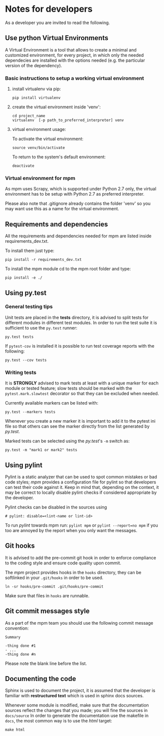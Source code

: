 # Notes for developers

As a developer you are invited to read the following.

## Use python Virtual Environments
A Virtual Environment is a tool that allows to create a minimal and customized environment, for every project,
in which only the needed dependecies are installed with the options needed (e.g. the particular version of
the dependency).

### Basic instructions to setup a working virtual environment
1. install virtualenv via pip:

    ```
    pip install virtualenv  
    ```
2. create the virtual environment inside 'venv':

    ```
    cd project_name
    virtualenv  [-p path_to_preferred_interpreter] venv
    ```

3. virtual environment usage:

    To activate the virtual environment:

    ```
    source venv/bin/activate
    ```

    To return to the system's default environment:

    ```
    deactivate
    ```

### Virtual environment for mpm
As mpm uses Scrapy, which is supported under Python 2.7 only, the virtual
environment has to be setup with Python 2.7 as preferred interpreter.

Please also note that .gitignore already contains the folder 'venv' so you may want
use this as a name for the virtual environment.

## Requirements and dependencies
All the requirements and dependencies needed for mpm
are listed inside requirements_dev.txt.

To install them just type:

```
pip install -r requirements_dev.txt
```

To install the mpm module cd to the mpm root folder and type:

```
pip install -e ./
```

## Using py.test
### General testing tips
Unit tests are placed in the **tests** directory, it is advised to split tests for different modules in different test modules.
In order to run the test suite it is sufficient to use the `py.test` runner:
```
py.test tests
```

If `pytest-cov` is installed it is possible to run test coverage reports with the following:
```
py.test --cov tests
```

### Writing tests
It is **STRONGLY** advised to mark tests at least with a unique marker for each module or tested feature;
slow tests should be marked with the `pytest.mark.slowtest` decorator so that they can be excluded when needed.

Currently available markers can be listed with:
```
py.test --markers tests
```
Whenever you create a new marker it is important to add it to the pytest ini file so that others can see the
marker directly from the list generated by *py.test*.


Marked tests can be selected using the *py.test*'s `-m` switch as:
```
py.test -m "mark1 or mark2" tests
```

## Using pylint
Pylint is a static analyzer that can be used to spot common mistakes or bad code styles;
*mpm* provides a configuration file for pylint so that developers can test their code against it.
Keep in mind that, depending on the context, it may be correct to locally disable pylint checks if
considered appropriate by the developer.

Pylint checks can be disabled in the sources using
```
# pylint: disable=<lint-name or lint-id>
```

To run *pylint* towards mpm run:
`pylint mpm`
or
`pylint --report=no mpm`
if you too are annoyed by the report when you only want the messages.

## Git hooks
It is advised to add the pre-commit git hook in order to enforce compliance to the coding style and ensure
code quality upon commit.

The *mpm* project provides hooks in the `hooks` directory, they can be softlinked in your `.git/hooks` in order to be used.
```
ln -sr hooks/pre-commit .git/hooks/pre-commit
```
Make sure that files in `hooks` are runnable.

## Git commit messages style
As a part of the mpm team you should use the following commit message convention:

```
Summary

-thing done #1
- ...
-thing done #n
```

Please note the blank line before the list.

## Documenting the code
Sphinx is used to document the project, it is assumed that the developer is familiar with **restructured text** which is used
in sphinx docs sources.

Whenever some module is modified, make sure that the documentation sources reflect the changes that you made; you will fine the
sources in `docs/source`
In order to generate the documentation use the makefile in `docs`, the most common way is to use the *html* target:
```
make html
```